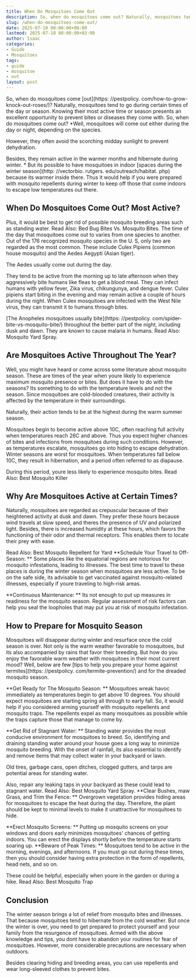 ```yaml
---
title: When Do Mosquitoes Come Out
description: So, when do mosquitoes come out? Naturally, mosquitoes tend to go during certain times of the day or season. Knowing their most active time or season presents...
slug: /when-do-mosquitoes-come-out/
date: 2025-07-10 00:00:00+00:00
lastmod: 2025-07-10 00:00:00+03:00
author: Isaac
categories:
- Guide
- Mosquitoes
tags:
- guide
- mosquitoe
- out
layout: post
---
```


So, when do mosquitoes come [out](https: //pestpolicy. com/how-to-grow-knock-out-roses/)? Naturally, mosquitoes tend to go during certain times of the day or season. Knowing their most active time or season presents an excellent opportunity to prevent bites or diseases they come with. So, when do mosquitoes come out? *Well, mosquitoes will come out either during the day or night, depending on the species.

However, they often avoid the scorching midday sunlight to prevent dehydration.

Besides, they remain active in the warmer months and hibernate during winter. * But its possible to have mosquitoes in indoor [spaces during the winter season](http: //vectorbio. rutgers. edu/outreach/habitat. php) because its warmer inside there. Thus it would help if you were prepared with mosquito repellents during winter to keep off those that come indoors to escape low temperatures out there.

##  When Do Mosquitoes Come Out? Most Active?

Plus, it would be best to get rid of possible mosquito breeding areas such as standing water. Read Also: Bed Bug Bites Vs. Mosquito Bites. The time of the day that mosquitoes come out to varies from one species to another. Out of the 176 recognized mosquito species in the U. S, only two are regarded as the most common. These include Culex Pipiens (common house mosquito) and the Aedes Aegypti (Asian tiger).

The Aedes usually come out during the day.

They tend to be active from the morning up to late afternoon when they aggressively bite humans like fleas to get a blood meal. They can infect humans with yellow fever, Zika virus, chikungunya, and dengue fever. Culex pipiens start biting in the evening and may remain active a couple of hours during the night. When Culex mosquitoes are infected with the West Nile virus, they can transmit it to humans through bites.

[The Anopheles mosquitoes usually bite](https: //pestpolicy. com/spider-bite-vs-mosquito-bite/) throughout the better part of the night, including dusk and dawn. They are known to cause malaria in humans. Read Also: Mosquito Yard Spray.

##  **Are Mosquitoes Active Throughout The Year?**

Well, you might have heard or come across some literature about mosquito season. These are times of the year when youre likely to experience maximum mosquito presence or bites. But does it have to do with the seasons? Its something to do with the temperature levels and not the season. Since mosquitoes are cold-blooded creatures, their activity is affected by the temperature in their surroundings.

Naturally, their action tends to be at the highest during the warm summer season.

Mosquitoes begin to become active above 10C, often reaching full activity when temperatures reach 26C and above. Thus you expect higher chances of bites and infections from mosquitoes during such conditions. However, as temperatures escalate, mosquitoes go into hiding to escape dehydration. Winter seasons are worst for mosquitoes. When temperatures fall below 10C, they result in hibernation, and a period often referred to as diapause.

During this period, youre less likely to experience mosquito bites. Read Also: Best Mosquito Killer

##  **Why Are Mosquitoes Active at Certain Times?**

Naturally, mosquitoes are regarded as crepuscular because of their heightened activity at dusk and dawn. They prefer these hours because wind travels at slow speed, and theres the presence of UV and polarized light. Besides, there is increased humidity at these hours, which favors the functioning of their odor and thermal receptors. This enables them to locate their prey with ease.

Read Also: Best Mosquito Repellent for Yard **Schedule Your Travel to Off-Season: ** Some places like the equatorial regions are notorious for mosquito infestations, leading to illnesses. The best time to travel to these places is during the winter season when mosquitoes are less active. To be on the safe side, its advisable to get vaccinated against mosquito-related illnesses, especially if youre traveling to high-risk areas.

**Continuous Maintenance: ** Its not enough to put up measures in readiness for the mosquito season. Regular assessment of risk factors can help you seal the loopholes that may put you at risk of mosquito infestation.

##  **How to Prepare for Mosquito Season**

Mosquitoes will disappear during winter and resurface once the cold season is over. Not only is the warm weather favorable to mosquitoes, but its also accompanied by rains that favor their breeding. But how do you enjoy the favorable warm weather with mosquitoes in their most current mood? Well, below are few [tips to help you prepare your home against termites](https: //pestpolicy. com/termite-prevention/) and for the dreaded mosquito season.

**Get Ready for The Mosquito Season: ** Mosquitoes wreak havoc immediately as temperatures begin to get above 10 degrees. You should expect mosquitoes are starting spring all through to early fall. So, it would help if you considered arming yourself with mosquito repellents and mosquito traps. The repellents expel as many mosquitoes as possible while the traps capture those that manage to come by.

**Get Rid of Stagnant Water: ** Standing water provides the most conducive environment for mosquitoes to breed. So, identifying and draining standing water around your house goes a long way to minimize mosquito breeding. With the onset of rainfall, its also essential to identify and remove items that may collect water in your backyard or lawn.

Old tires, garbage cans, open ditches, clogged gutters, and tarps are potential areas for standing water.

Also, repair any leaking taps in your backyard as these could lead to stagnant water. Read Also: Best Mosquito Yard Spray. **Clear Bushes, maw Grass, and Trim the Fence: ** Overgrown vegetation provides hiding areas for mosquitoes to escape the heat during the day. Therefore, the plant should be kept to minimal levels to make it unattractive for mosquitoes to hide.

**Erect Mosquito Screens: ** Putting up mosquito screens on your windows and doors early minimizes mosquitoes' chances of getting indoors. You can erect the displays shortly before the temperature starts soaring up. **Beware of Peak Times: ** Mosquitoes tend to be active in the morning, evenings, and afternoons. If you must go out during these times, then you should consider having extra protection in the form of repellents, head nets, and so on.

These could be helpful, especially when youre in the garden or during a hike. Read Also: Best Mosquito Trap

##  **Conclusion**

The winter season brings a lot of relief from mosquito bites and illnesses. That because mosquitoes tend to hibernate from the cold weather. But once the winter is over, you need to get prepared to protect yourself and your family from the resurgence of mosquitoes. Armed with the above knowledge and tips, you dont have to abandon your routines for fear of mosquitoes. However, more considerable precautions are necessary when outdoors.

Besides clearing hiding and breeding areas, you can use repellents and wear long-sleeved clothes to prevent bites.
